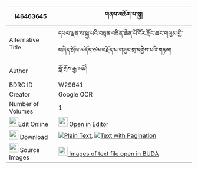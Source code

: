 |I46463645|གནས་མཆོག་ས་སྐྱ། 
| --- | --- 
|Alternative Title |དཔལ་ལྡན་ས་སྐྱ་པའི་བསྟན་འཛིན་ཆེན་པོ་ངོར་རྫོང་ཚར་གསུམ་གྱི་བཞེད་སྲོལ་མདོར་ཙམ་བརྗོད་པ་གཟུར་གྲ་དགྱེས་པའི་གཏམ།
|Author| བློ་གྲོས་རྒྱ་མཚོ།
|BDRC ID | W29641
|Creator | Google OCR
|Number of Volumes| 1
|<img width="25" src="https://img.icons8.com/color/25/000000/edit-property.png">Edit Online| [<img width="25" src="https://avatars.githubusercontent.com/u/45091458?s=200&v=4"> Open in Editor](http://editor.openpecha.org/I46463645)
|<img width="25" src="https://img.icons8.com/fluent/48/000000/download-2.png"/>  Download | [![](https://img.icons8.com/color/20/000000/txt.png)Plain Text](https://github.com/Openpecha/I46463645/releases/download/v1/nechok_sakya_plain_I46463645.zip), [![](https://img.icons8.com/color/20/000000/txt.png)Text with Pagination](https://github.com/Openpecha/I46463645/releases/download/v1/nechok_sakya_pages_I46463645.zip)
|<img width="25" src="https://img.icons8.com/plasticine/100/000000/pictures-folder.png"/>  Source Images | [<img width="25" src="https://library.bdrc.io/icons/BUDA-small.svg"> Images of text file open in BUDA](https://library.bdrc.io/show/bdr:W29641)